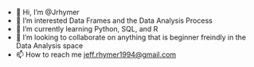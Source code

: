 - 👋 Hi, I’m @Jrhymer
- 👀 I’m interested Data Frames and the Data Analysis Process
- 🌱 I’m currently learning Python, SQL, and R
- 💞️ I’m looking to collaborate on anything that is beginner freindly in the Data Analysis space
- 📫 How to reach me jeff.rhymer1994@gmail.com

<!---
Jrhymer/Jrhymer is a ✨ special ✨ repository because its `README.md` (this file) appears on your GitHub profile.
You can click the Preview link to take a look at your changes.
--->
